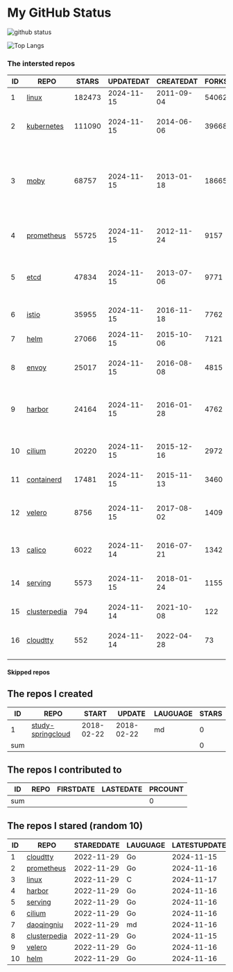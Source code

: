 # My GitHub Status

<img src="https://github-readme-stats-1.yihong0618.vercel.app/api?username=daoqingniu&show_icons=true&&&hide_title=true&count_private=true" alt="github status" />

![Top Langs](https://github-readme-stats-1.yihong0618.vercel.app/api/top-langs/?username=daoqingniu&layout=compact)

<!--START_SECTION:github_repos-->
### The intersted repos
| ID |                              REPO                               | STARS  | UPDATEDAT  | CREATEDAT  | FORKSCOUNT |                                                DESCRIPTIONS                                                |
|----|-----------------------------------------------------------------|--------|------------|------------|------------|------------------------------------------------------------------------------------------------------------|
|  1 | [linux](https://github.com/torvalds/linux)                      | 182473 | 2024-11-15 | 2011-09-04 |      54062 | Linux kernel source tree                                                                                   |
|  2 | [kubernetes](https://github.com/kubernetes/kubernetes)          | 111090 | 2024-11-15 | 2014-06-06 |      39668 | Production-Grade Container Scheduling and Management                                                       |
|  3 | [moby](https://github.com/moby/moby)                            |  68757 | 2024-11-15 | 2013-01-18 |      18665 | The Moby Project - a collaborative project for the container ecosystem to assemble container-based systems |
|  4 | [prometheus](https://github.com/prometheus/prometheus)          |  55725 | 2024-11-15 | 2012-11-24 |       9157 | The Prometheus monitoring system and time series database.                                                 |
|  5 | [etcd](https://github.com/etcd-io/etcd)                         |  47834 | 2024-11-15 | 2013-07-06 |       9771 | Distributed reliable key-value store for the most critical data of a distributed system                    |
|  6 | [istio](https://github.com/istio/istio)                         |  35955 | 2024-11-15 | 2016-11-18 |       7762 | Connect, secure, control, and observe services.                                                            |
|  7 | [helm](https://github.com/helm/helm)                            |  27066 | 2024-11-15 | 2015-10-06 |       7121 | The Kubernetes Package Manager                                                                             |
|  8 | [envoy](https://github.com/envoyproxy/envoy)                    |  25017 | 2024-11-15 | 2016-08-08 |       4815 | Cloud-native high-performance edge/middle/service proxy                                                    |
|  9 | [harbor](https://github.com/goharbor/harbor)                    |  24164 | 2024-11-15 | 2016-01-28 |       4762 | An open source trusted cloud native registry project that stores, signs, and scans content.                |
| 10 | [cilium](https://github.com/cilium/cilium)                      |  20220 | 2024-11-15 | 2015-12-16 |       2972 | eBPF-based Networking, Security, and Observability                                                         |
| 11 | [containerd](https://github.com/containerd/containerd)          |  17481 | 2024-11-15 | 2015-11-13 |       3460 | An open and reliable container runtime                                                                     |
| 12 | [velero](https://github.com/vmware-tanzu/velero)                |   8756 | 2024-11-15 | 2017-08-02 |       1409 | Backup and migrate Kubernetes applications and their persistent volumes                                    |
| 13 | [calico](https://github.com/projectcalico/calico)               |   6022 | 2024-11-14 | 2016-07-21 |       1342 | Cloud native networking and network security                                                               |
| 14 | [serving](https://github.com/knative/serving)                   |   5573 | 2024-11-15 | 2018-01-24 |       1155 | Kubernetes-based, scale-to-zero, request-driven compute                                                    |
| 15 | [clusterpedia](https://github.com/clusterpedia-io/clusterpedia) |    794 | 2024-11-14 | 2021-10-08 |        122 | The Encyclopedia of Kubernetes clusters                                                                    |
| 16 | [cloudtty](https://github.com/cloudtty/cloudtty)                |    552 | 2024-11-14 | 2022-04-28 |         73 | A Friendly Kubernetes CloudShell (Web Terminal) !                                                          |



#### Skipped repos
<!--END_SECTION:github_repos-->

<!--START_SECTION:my_github-->
## The repos I created
| ID  |                                 REPO                                 |   START    |   UPDATE   | LAUGUAGE | STARS |
|-----|----------------------------------------------------------------------|------------|------------|----------|-------|
|   1 | [study-springcloud](https://github.com/daoqingniu/study-springcloud) | 2018-02-22 | 2018-02-22 | md       |     0 |
| sum |                                                                      |            |            |          |     0 |

## The repos I contributed to
| ID  | REPO | FIRSTDATE | LASTEDATE | PRCOUNT |
|-----|------|-----------|-----------|---------|
| sum |      |           |           |       0 |

## The repos I stared (random 10)
| ID |                              REPO                               | STAREDDATE | LAUGUAGE | LATESTUPDATE |
|----|-----------------------------------------------------------------|------------|----------|--------------|
|  1 | [cloudtty](https://github.com/cloudtty/cloudtty)                | 2022-11-29 | Go       | 2024-11-15   |
|  2 | [prometheus](https://github.com/prometheus/prometheus)          | 2022-11-29 | Go       | 2024-11-16   |
|  3 | [linux](https://github.com/torvalds/linux)                      | 2022-11-29 | C        | 2024-11-17   |
|  4 | [harbor](https://github.com/goharbor/harbor)                    | 2022-11-29 | Go       | 2024-11-16   |
|  5 | [serving](https://github.com/knative/serving)                   | 2022-11-29 | Go       | 2024-11-16   |
|  6 | [cilium](https://github.com/cilium/cilium)                      | 2022-11-29 | Go       | 2024-11-16   |
|  7 | [daoqingniu](https://github.com/daoqingniu/daoqingniu)          | 2022-11-29 | md       | 2024-11-16   |
|  8 | [clusterpedia](https://github.com/clusterpedia-io/clusterpedia) | 2022-11-29 | Go       | 2024-11-15   |
|  9 | [velero](https://github.com/vmware-tanzu/velero)                | 2022-11-29 | Go       | 2024-11-16   |
| 10 | [helm](https://github.com/helm/helm)                            | 2022-11-29 | Go       | 2024-11-16   |

<!--END_SECTION:my_github-->
